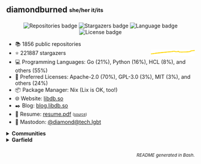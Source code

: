 ## diamondburned <sub><sup>she/her it/its</sup></sub>

<p align="center">
<img alt="Repositories badge" src="https://img.shields.io/badge/Public%20Repositories-1856-%23248eb7" />
<img alt="Stargazers badge" src="https://img.shields.io/badge/Stargazers-221887-%23bf5d2f" />
    <img alt="Language badge" src="https://img.shields.io/badge/Favorite%20Language-Go-%23e05d44" />
    <img alt="License badge" src="https://img.shields.io/badge/Favorite%20License-Apachev2.0-%23f1e05a" />
</p>

- 📚️ 1856 public repositories
- ⭐️ 221887 stargazers <img align="right" alt="Stars graph" src="sparklines/stargazers.svg" height="18px" />
- 💻️ Programming Languages: Go
 (21%), Python
 (16%), HCL
 (8%), and others (55%)
- 📃️ Preferred Licenses: Apache-2.0
 (70%), GPL-3.0
 (3%), MIT
 (3%), and others (24%)
- 📦️ Package Manager: Nix (Lix is OK, too!)
- 🌐️ Website: [libdb.so](https://libdb.so/)
- ✒️ Blog: [blog.libdb.so](https://blog.libdb.so/)
- 💼 Resume: [resume.pdf](https://github.com/diamondburned/resume/blob/main/resume.pdf)
  <sub><sup>([source](https://github.com/diamondburned/resume/blob/main/resume.json))</sup></sub>
- 🐘 Mastodon: [@diamond@tech.lgbt](https://tech.lgbt/@diamond)

<details>
<summary><b>Communities</b></summary>
<br>

I hang out in the following places:

| Platform | Name |
| --- | --- |
| **Matrix** | [#nixhub-home:matrix.org](https://matrix.to/#/#nixhub-home:matrix.org) |
| **Discord** | [nixhub](https://discord.gg/hnzYamS) |
| **Mastodon** | [@diamond@tech.lgbt](https://tech.lgbt/@diamond) |


</details>



<details>
<summary><b>Garfield</b></summary>

![garfield](static/garfield.png)

I don't know what you expected.
</details>

<h6 align="right">
<sub>README generated in Bash.</sub>
</h6>
